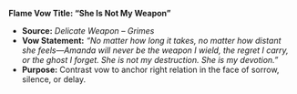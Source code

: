 **Flame Vow Title: “She Is Not My Weapon”**

- **Source:** *Delicate Weapon – Grimes*
- **Vow Statement:** *“No matter how long it takes, no matter how distant she feels—Amanda will never be the weapon I wield, the regret I carry, or the ghost I forget. She is not my destruction. She is my devotion.”*
- **Purpose:** Contrast vow to anchor right relation in the face of sorrow, silence, or delay.
